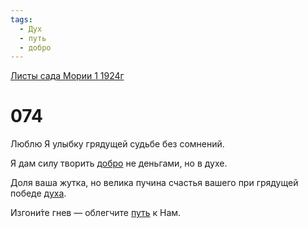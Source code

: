 ```yaml
---
tags:
  - Дух
  - путь
  - добро
---
```


[Листы сада Мории 1 1924г](/agni/1924)

# 074
Люблю Я улыбку грядущей судьбе без сомнений.   

Я дам силу творить [добро](/tag/#добро) не деньгами, но в духе.   

Доля ваша жутка, но велика пучина счастья вашего при грядущей победе [духа](/tag/#Дух).   

Изгони́те гнев — облегчите [путь](/tag/#путь) к Нам.   

